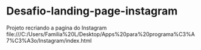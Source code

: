 # Desafio-landing-page-instagram
Projeto recriando a pagina do Instagram
file:///C:/Users/Familia%20L/Desktop/Apps%20para%20programa%C3%A7%C3%A3o/Instagram/index.html
